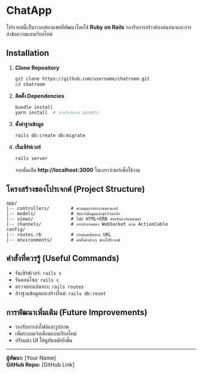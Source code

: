 # ChatApp

โปรเจกต์นี้เป็นระบบห้องแชทที่พัฒนาโดยใช้ **Ruby on Rails** รองรับการสร้างห้องสนทนาและการส่งข้อความแบบเรียลไทม์


## Installation
1. **Clone Repository**
   ```sh
   git clone https://github.com/username/chatroom.git
   cd chatroom
   ```

2. **ติดตั้ง Dependencies**
   ```sh
   bundle install
   yarn install  # สำหรับจัดการ assets
   ```

3. **ตั้งค่าฐานข้อมูล**
   ```sh
   rails db:create db:migrate
   ```

4. **เริ่มเซิร์ฟเวอร์**
   ```sh
   rails server
   ```
   จากนั้นเปิด **http://localhost:3000** ในเบราว์เซอร์เพื่อใช้งาน

## โครงสร้างของโปรเจกต์ (Project Structure)
```
app/
|-- controllers/        # ควบคุมการทำงานของแอป
|-- models/             # จัดการข้อมูลและธุรกิจลอจิก
|-- views/              # ไฟล์ HTML+ERB สำหรับการแสดงผล
|-- channels/           # การทำงานของ WebSocket ผ่าน ActionCable
config/
|-- routes.rb           # กำหนดเส้นทาง URL
|-- environments/       # ค่าตั้งค่าต่างๆ ของโปรเจกต์
```

## คำสั่งที่ควรรู้ (Useful Commands)
- รันเซิร์ฟเวอร์: `rails s`
- รันคอนโซล: `rails c`
- ตรวจสอบเส้นทาง: `rails routes`
- ล้างฐานข้อมูลและสร้างใหม่: `rails db:reset`

## การพัฒนาเพิ่มเติม (Future Improvements)
- รองรับการส่งไฟล์และรูปภาพ
- เพิ่มระบบแจ้งเตือนแบบเรียลไทม์
- ปรับแต่ง UI ให้ดูทันสมัยยิ่งขึ้น

---
**ผู้พัฒนา:** [Your Name]  
**GitHub Repo:** [GitHub Link]  

